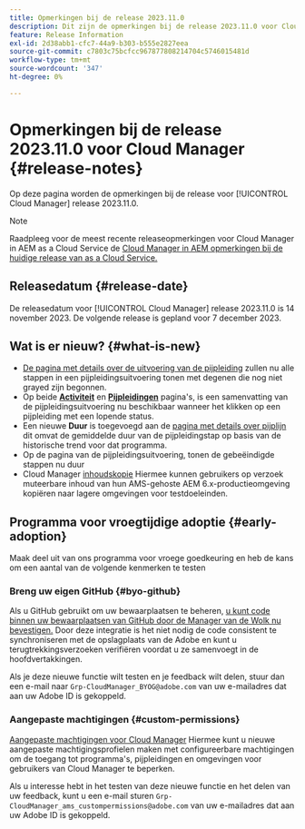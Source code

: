 ```yaml
---
title: Opmerkingen bij de release 2023.11.0
description: Dit zijn de opmerkingen bij de release 2023.11.0 voor Cloud Manager.
feature: Release Information
exl-id: 2d38abb1-cfc7-44a9-b303-b555e2827eea
source-git-commit: c7803c75bcfcc967877808214704c5746015481d
workflow-type: tm+mt
source-wordcount: '347'
ht-degree: 0%

---
```



# Opmerkingen bij de release 2023.11.0 voor Cloud Manager {#release-notes}

Op deze pagina worden de opmerkingen bij de release voor [!UICONTROL Cloud Manager] release 2023.11.0.

>[!NOTE]
>
>Raadpleeg voor de meest recente releaseopmerkingen voor Cloud Manager in AEM as a Cloud Service de [Cloud Manager in AEM opmerkingen bij de huidige release van as a Cloud Service.](https://experienceleague.adobe.com/docs/experience-manager-cloud-service/content/implementing/using-cloud-manager/release-notes-cloud-manager/release-notes-cm-current.html)

## Releasedatum {#release-date}

De releasedatum voor [!UICONTROL Cloud Manager] release 2023.11.0 is 14 november 2023. De volgende release is gepland voor 7 december 2023.

## Wat is er nieuw? {#what-is-new}

* [De pagina met details over de uitvoering van de pijpleiding](/help/using/managing-pipelines.md#view-details) zullen nu alle stappen in een pijpleidingsuitvoering tonen met degenen die nog niet grayed zijn begonnen.
* Op beide **[Activiteit](/help/using/managing-pipelines.md#activity)** en **[Pijpleidingen](/help/using/managing-pipelines.md#pipelines)** pagina&#39;s, is een samenvatting van de pijpleidingsuitvoering nu beschikbaar wanneer het klikken op een pijpleiding met een lopende status.
* Een nieuwe **Duur** is toegevoegd aan de [pagina met details over pijplijn](/help/using/managing-pipelines.md#view-details) dit omvat de gemiddelde duur van de pijpleidingstap op basis van de historische trend voor dat programma.
* Op de pagina van de pijpleidingsuitvoering, tonen de gebeëindigde stappen nu duur
* Cloud Manager [inhoudskopie](/help/using/content-copy.md) Hiermee kunnen gebruikers op verzoek muteerbare inhoud van hun AMS-gehoste AEM 6.x-productieomgeving kopiëren naar lagere omgevingen voor testdoeleinden.

## Programma voor vroegtijdige adoptie {#early-adoption}

Maak deel uit van ons programma voor vroege goedkeuring en heb de kans om een aantal van de volgende kenmerken te testen

### Breng uw eigen GitHub {#byo-github}

Als u GitHub gebruikt om uw bewaarplaatsen te beheren, [u kunt code binnen uw bewaarplaatsen van GitHub door de Manager van de Wolk nu bevestigen.](/help/managing-code/byo-github.md) Door deze integratie is het niet nodig de code consistent te synchroniseren met de opslagplaats van de Adobe en kunt u terugtrekkingsverzoeken verifiëren voordat u ze samenvoegt in de hoofdvertakkingen.

Als je deze nieuwe functie wilt testen en je feedback wilt delen, stuur dan een e-mail naar `Grp-CloudManager_BYOG@adobe.com` van uw e-mailadres dat aan uw Adobe ID is gekoppeld.

### Aangepaste machtigingen {#custom-permissions}

[Aangepaste machtigingen voor Cloud Manager](/help/using/custom-permissions.md) Hiermee kunt u nieuwe aangepaste machtigingsprofielen maken met configureerbare machtigingen om de toegang tot programma&#39;s, pijpleidingen en omgevingen voor gebruikers van Cloud Manager te beperken.

Als u interesse hebt in het testen van deze nieuwe functie en het delen van uw feedback, kunt u een e-mail sturen `Grp-CloudManager_ams_custompermissions@adobe.com` van uw e-mailadres dat aan uw Adobe ID is gekoppeld.
